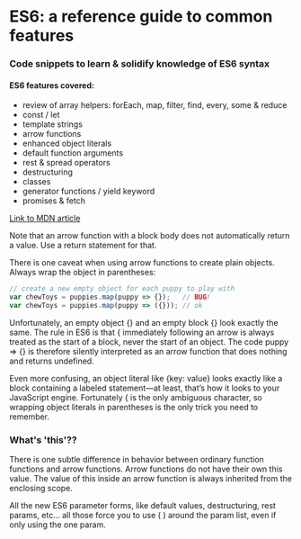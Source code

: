 # ES6: a reference guide to common features

### Code snippets to learn & solidify knowledge of ES6 syntax

#### ES6 features covered:
- review of array helpers: forEach, map, filter, find, every, some & reduce
- const / let
- template strings
- arrow functions
- enhanced object literals
- default function arguments
- rest & spread operators
- destructuring
- classes
- generator functions / yield keyword
- promises & fetch


[Link to MDN article](https://hacks.mozilla.org/2015/06/es6-in-depth-arrow-functions/)

Note that an arrow function with a block body does not automatically return a value. Use a return statement for that.

There is one caveat when using arrow functions to create plain objects. Always wrap the object in parentheses:

```javascript
// create a new empty object for each puppy to play with
var chewToys = puppies.map(puppy => {});   // BUG!
var chewToys = puppies.map(puppy => ({})); // ok
```
Unfortunately, an empty object {} and an empty block {} look exactly the same. The rule in ES6 is that { immediately following an arrow is always treated as the start of a block, never the start of an object. The code puppy => {} is therefore silently interpreted as an arrow function that does nothing and returns undefined.

Even more confusing, an object literal like {key: value} looks exactly like a block containing a labeled statement—at least, that’s how it looks to your JavaScript engine. Fortunately { is the only ambiguous character, so wrapping object literals in parentheses is the only trick you need to remember.

### What's 'this'??

There is one subtle difference in behavior between ordinary function functions and arrow functions. Arrow functions do not have their own this value. The value of this inside an arrow function is always inherited from the enclosing scope.

All the new ES6 parameter forms, like default values, destructuring, rest params, etc… all those force you to use ( ) around the param list, even if only using the one param.
